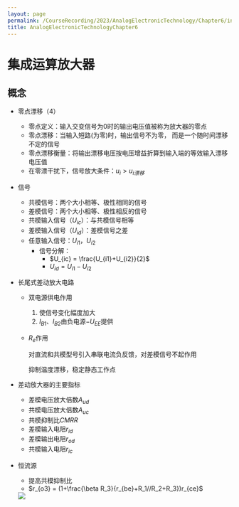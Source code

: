 ```yaml
---
layout: page
permalink: /CourseRecording/2023/AnalogElectronicTechnology/Chapter6/index.html
title: AnalogElectronicTechnologyChapter6
---
```


# 集成运算放大器

## 概念

- 零点漂移（4）
    - 零点定义：输入交变信号为0时的输出电压值被称为放大器的零点
    - 零点漂移：当输入短路(为零)时，输出信号不为零， 而是一个随时间漂移不定的信号
    - 零点漂移衡量：将输出漂移电压按电压增益折算到输入端的等效输入漂移电压值
    - 在零漂干扰下，信号放大条件：$u_i > u_{i漂移}$
- 信号
    - 共模信号：两个大小相等、极性相同的信号
    - 差模信号：两个大小相等、极性相反的信号
    - 共模输入信号$（U_{ic}）$：与共模信号相等
    - 差模输入信号$（U_{id}）$：差模信号之差
    - 任意输入信号：$U_{i1}，U_{i2}$
        - 信号分解：
            - $U_{ic} = \frac{U_{i1}+U_{i2}}{2}$
            - $U_{id} = U_{i1}-U_{i2}$
- 长尾式差动放大电路
    - 双电源供电作用
        1. 使信号变化幅度加大
        2. $I_{B1}$、$I_{B2}$由负电源$-U_{EE}$提供
        
    - $R_e$作用
        
        对直流和共模型号引入串联电流负反馈，对差模信号不起作用
        
        抑制温度漂移，稳定静态工作点
        
- 差动放大器的主要指标
    - 差模电压放大倍数$A_{ud}$
    - 共模电压放大倍数$A_{uc}$
    - 共模抑制比$CMRR$
    - 差模输入电阻$r_{id}$
    - 差模输出电阻$r_{od}$
    - 共模输入电阻$r_{ic}$
- 恒流源
    - 提高共模抑制比
    - $r_{o3} = (1+\frac{\beta R_3}{r_{be}+R_1//R_2+R_3})r_{ce}$
    
    <img src="https://CRYoushiwo.github.io/images/CoursesRecording/AnalogElectronicTechnology/Chapter6/Untitled.png" class="blog-image" >